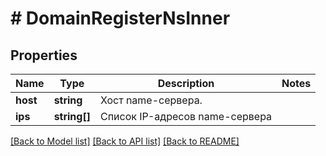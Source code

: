 # # DomainRegisterNsInner

## Properties

Name | Type | Description | Notes
------------ | ------------- | ------------- | -------------
**host** | **string** | Хост name-сервера. |
**ips** | **string[]** | Список IP-адресов name-сервера |

[[Back to Model list]](../../README.md#models) [[Back to API list]](../../README.md#endpoints) [[Back to README]](../../README.md)
